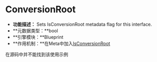 # ConversionRoot

- **功能描述：** Sets IsConversionRoot metadata flag for this interface.
- **元数据类型：**bool
- **引擎模块：**Blueprint
- **作用机制：**在Meta中加入[IsConversionRoot](../../../Meta/Blueprint/IsConversionRoot.md)

在源码中并不能找到该使用示例